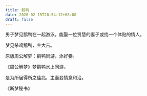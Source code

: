 ```yaml
---
title: 鹅鸭
date: 2020-02-15T20:54:12+08:00
draft: false
---
```


男子梦见鹅鸭在一起游泳，能娶一位贤慧的妻子或找一个体贴的情人。

梦见杀鸡鹅鸭，主大吉。

原版周公解梦：鹅鸭同游，添好妾。

《周公解梦》梦鹅鸭水上同游。

是为所居得所之佳兆，主妻妾情意和洽。

《断梦秘书》